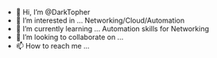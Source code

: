 - 👋 Hi, I’m @DarkTopher
- 👀 I’m interested in ... Networking/Cloud/Automation
- 🌱 I’m currently learning ... Automation skills for Networking
- 💞️ I’m looking to collaborate on ...
- 📫 How to reach me ...

<!---
DarkTopher/DarkTopher is a ✨ special ✨ repository because its `README.md` (this file) appears on your GitHub profile.
You can click the Preview link to take a look at your changes.
--->
